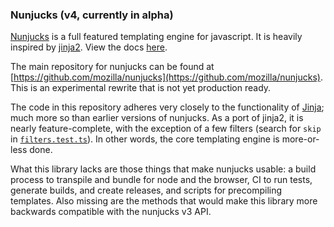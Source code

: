 ### Nunjucks (v4, currently in alpha)

[Nunjucks](https://mozilla.github.io/nunjucks/) is a full featured
templating engine for javascript. It is heavily inspired by
[jinja2](http://jinja.pocoo.org/). View the docs
[here](https://mozilla.github.io/nunjucks/).

The main repository for nunjucks can be found at
[https://github.com/mozilla/nunjucks](https://github.com/mozilla/nunjucks).
This is an experimental rewrite that is not yet production ready.

The code in this repository adheres very closely to the functionality of
[Jinja](https://jinja.palletsprojects.com/en/3.1.x/); much more so than
earlier versions of nunjucks. As a port of jinja2, it is nearly
feature-complete, with the exception of a few filters (search for `skip` in
[`filters.test.ts`](https://github.com/nunjucks/nunjucks4/blob/main/test/filters.test.ts)).
In other words, the core templating engine is more-or-less done.

What this library lacks are those things that make nunjucks usable: a build
process to transpile and bundle for node and the browser, CI to run tests,
generate builds, and create releases, and scripts for precompiling templates.
Also missing are the methods that would make this library more backwards
compatible with the nunjucks v3 API.
 